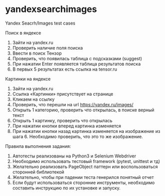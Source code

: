 # yandexsearchimages
Yandex Seacrh/Images test cases

Поиск в яндексе
1) Зайти на yandex.ru
2) Проверить наличие поля поиска
3) Ввести в поиск Тензор
4) Проверить, что появилась таблица с подсказками (suggest) 
5) При нажатии Enter появляется таблица результатов поиска
6) В первых 5 результатах есть ссылка на tensor.ru

Картинки на яндексе
1) Зайти на yandex.ru
2) Ссылка «Картинки» присутствует на странице
3) Кликаем на ссылку
4) Проверить, что перешли на url https://yandex.ru/images/
5) Открыть 1 категорию, проверить что открылась, в поиске верный текст
6) Открыть 1 картинку, проверить что открылась
7) При нажатии кнопки вперед  картинка изменяется
8) При нажатии кнопки назад картинка изменяется на изображение из шага 6. Необходимо проверить, что это то же изображение.

Правила выполнения задания:
1) Автотесты реализованы на Python3 и Selenium Webdriver
2) Необходимо использовать тестовый framework (pytest, unittest и тд)
3) Желательно реализовать PageObject паттерн или воспользоваться сторонней библиотекой
4) Желательно, чтобы при падении теста генерился понятный отчет
5) Если будут использоваться сторонние инструменты, необходимо составить инструкцию по их установке и запуску.
